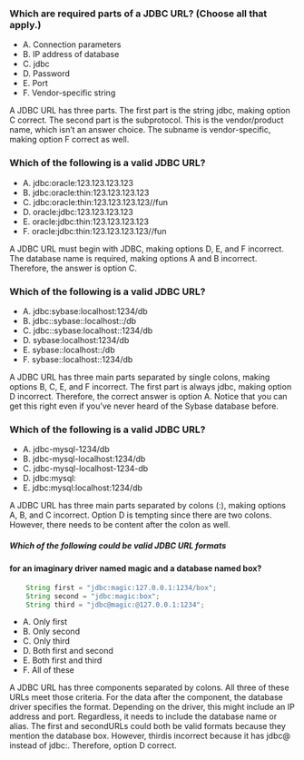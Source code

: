 ### Which are required parts of a JDBC URL? (Choose all that apply.)
* A. Connection parameters
* B. IP address of database
* C. jdbc
* D. Password
* E. Port
* F. Vendor-specific string

A JDBC URL has three parts.
The first part is the string jdbc, making option C correct.
The second part is the subprotocol. This is the vendor/product name, which isn’t an answer choice.
The subname is vendor-specific, making option F correct as well.


### Which of the following is a valid JDBC URL?
* A. jdbc:oracle:123.123.123.123
* B. jdbc:oracle:thin:123.123.123.123
* C. jdbc:oracle:thin:123.123.123.123//fun
* D. oracle:jdbc:123.123.123.123
* E. oracle:jdbc:thin:123.123.123.123
* F. oracle:jdbc:thin:123.123.123.123//fun

A JDBC URL must begin with JDBC, making options D, E, and F incorrect.
The database name is required, making options A and B incorrect. Therefore, the answer is option C.

### Which of the following is a valid JDBC URL?
* A. jdbc:sybase:localhost:1234/db
* B. jdbc::sybase::localhost::/db
* C. jdbc::sybase:localhost::1234/db
* D. sybase:localhost:1234/db
* E. sybase::localhost::/db
* F. sybase::localhost::1234/db

A JDBC URL has three main parts separated by single colons, making options B, C, E, and F incorrect.
The first part is always jdbc, making option D incorrect. Therefore, the correct answer is option A.
Notice that you can get this right even if you’ve never heard of the Sybase database before.

### Which of the following is a valid JDBC URL?
* A. jdbc-mysql-1234/db
* B. jdbc-mysql-localhost:1234/db
* C. jdbc-mysql-localhost-1234-db
* D. jdbc:mysql:
* E. jdbc:mysql:localhost:1234/db

A JDBC URL has three main parts separated by colons (:),
making options A, B, and C incorrect.
Option D is tempting since there are two colons.
However, there needs to be content after the colon as well.

##### Which of the following could be valid JDBC URL formats
#### for an imaginary driver named magic and a database named box?

``` java
    String first = "jdbc:magic:127.0.0.1:1234/box";
    String second = "jdbc:magic:box";
    String third = "jdbc@magic:@127.0.0.1:1234";
```

* A. Only first
* B. Only second
* C. Only third
* D. Both first and second
* E. Both first and third
* F. All of these

A JDBC URL has three components separated by colons.
All three of these URLs meet those criteria.
For the data after the component, the database driver specifies the format.
Depending on the driver, this might include an IP address and port.
Regardless, it needs to include the database name or alias.
The first and secondURLs could both be valid formats because they mention the database box.
However, thirdis incorrect because it has jdbc@ instead of jdbc:. Therefore, option D correct.